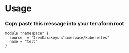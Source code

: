 # Usage

### Copy paste this message into your terraform root
```
module "namespace" {
  source  = "IremKarakoyun/namespace/kubernetes"
  name = "test" 
}
```